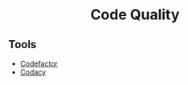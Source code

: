 <div align="center">
	<h1>Code Quality</h1>
</div>

## Tools

- [Codefactor](https://www.codefactor.io/dashboard)
- [Codacy](https://www.codacy.com/)
